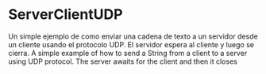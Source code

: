 # ServerClientUDP
Un simple ejemplo de como enviar una cadena de texto a un servidor desde un cliente usando el protocolo UDP. El servidor espera al cliente y luego se cierra. A simple example of how to send a String from a client to a server using UDP protocol. The server awaits for the client and then it closes
